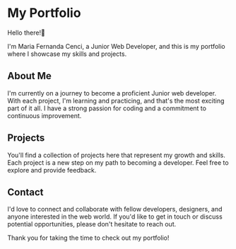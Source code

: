 # **My Portfolio**

Hello there!👋

I'm Maria Fernanda Cenci, a Junior Web Developer, and this is my portfolio where I showcase my skills and projects.

## **About Me**

I'm currently on a journey to become a proficient Junior web developer. With each project, I'm learning and practicing, and that's the most exciting part of it all. I have a strong passion for coding and a commitment to continuous improvement.

## **Projects**

You'll find a collection of projects here that represent my growth and skills. Each project is a new step on my path to becoming a developer. Feel free to explore and provide feedback.

## **Contact**

I'd love to connect and collaborate with fellow developers, designers, and anyone interested in the web world. If you'd like to get in touch or discuss potential opportunities, please don't hesitate to reach out.

Thank you for taking the time to check out my portfolio!
